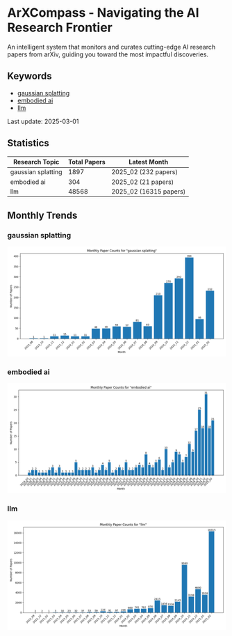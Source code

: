 # ArXCompass - Navigating the AI Research Frontier
An intelligent system that monitors and curates cutting-edge AI research papers from arXiv, guiding you toward the most impactful discoveries.

## Keywords

- [gaussian splatting](gaussian_splatting/)
- [embodied ai](embodied_ai/)
- [llm](llm/)

Last update: 2025-03-01

## Statistics

| Research Topic | Total Papers | Latest Month |
| --- | --- | --- |
| gaussian splatting | 1897 | 2025_02 (232 papers) |
| embodied ai | 304 | 2025_02 (21 papers) |
| llm | 48568 | 2025_02 (16315 papers) |

## Monthly Trends

### gaussian splatting

![Monthly Paper Counts for gaussian splatting](gaussian_splatting/monthly_stats.png)

### embodied ai

![Monthly Paper Counts for embodied ai](embodied_ai/monthly_stats.png)

### llm

![Monthly Paper Counts for llm](llm/monthly_stats.png)

